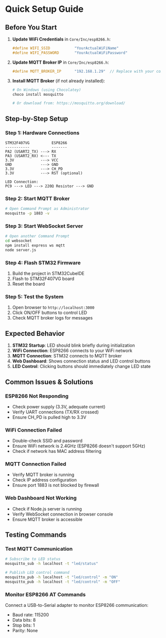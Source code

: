 # Quick Setup Guide

## Before You Start

1. **Update WiFi Credentials** in `Core/Inc/esp8266.h`:
   ```c
   #define WIFI_SSID           "YourActualWiFiName"
   #define WIFI_PASSWORD       "YourActualWiFiPassword"
   ```

2. **Update MQTT Broker IP** in `Core/Inc/esp8266.h`:
   ```c
   #define MQTT_BROKER_IP      "192.168.1.29"  // Replace with your computer's IP
   ```

3. **Install MQTT Broker** (if not already installed):
   ```bash
   # On Windows (using Chocolatey)
   choco install mosquitto
   
   # Or download from: https://mosquitto.org/download/
   ```

## Step-by-Step Setup

### Step 1: Hardware Connections
```
STM32F407VG          ESP8266
-----------          -------
PA2 (USART2_TX) ---> RX
PA3 (USART2_RX) <--- TX
3.3V            ---> VCC
GND             ---> GND
3.3V            ---> CH_PD
3.3V            ---> RST (optional)

LED Connection:
PC9 ---> LED ---> 220Ω Resistor ---> GND
```

### Step 2: Start MQTT Broker
```bash
# Open Command Prompt as Administrator
mosquitto -p 1883 -v
```

### Step 3: Start WebSocket Server
```bash
# Open another Command Prompt
cd websocket
npm install express ws mqtt
node server.js
```

### Step 4: Flash STM32 Firmware
1. Build the project in STM32CubeIDE
2. Flash to STM32F407VG board
3. Reset the board

### Step 5: Test the System
1. Open browser to `http://localhost:3000`
2. Click ON/OFF buttons to control LED
3. Check MQTT broker logs for messages

## Expected Behavior

1. **STM32 Startup**: LED should blink briefly during initialization
2. **WiFi Connection**: ESP8266 connects to your WiFi network
3. **MQTT Connection**: STM32 connects to MQTT broker
4. **Web Dashboard**: Shows connection status and LED control buttons
5. **LED Control**: Clicking buttons should immediately change LED state

## Common Issues & Solutions

### ESP8266 Not Responding
- Check power supply (3.3V, adequate current)
- Verify UART connections (TX/RX crossed)
- Ensure CH_PD is pulled high to 3.3V

### WiFi Connection Failed
- Double-check SSID and password
- Ensure WiFi network is 2.4GHz (ESP8266 doesn't support 5GHz)
- Check if network has MAC address filtering

### MQTT Connection Failed
- Verify MQTT broker is running
- Check IP address configuration
- Ensure port 1883 is not blocked by firewall

### Web Dashboard Not Working
- Check if Node.js server is running
- Verify WebSocket connection in browser console
- Ensure MQTT broker is accessible

## Testing Commands

### Test MQTT Communication
```bash
# Subscribe to LED status
mosquitto_sub -h localhost -t "led/status"

# Publish LED control command
mosquitto_pub -h localhost -t "led/control" -m "ON"
mosquitto_pub -h localhost -t "led/control" -m "OFF"
```

### Monitor ESP8266 AT Commands
Connect a USB-to-Serial adapter to monitor ESP8266 communication:
- Baud rate: 115200
- Data bits: 8
- Stop bits: 1
- Parity: None
